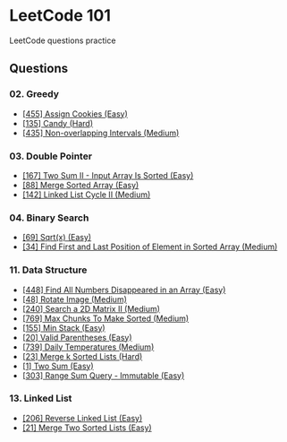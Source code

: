 # LeetCode 101

LeetCode questions practice

## Questions

### 02. Greedy

- [[455] Assign Cookies (Easy)](https://leetcode.com/problems/assign-cookies/)
- [[135] Candy (Hard)](https://leetcode.com/problems/candy/)
- [[435] Non-overlapping Intervals (Medium)](https://leetcode.com/problems/non-overlapping-intervals/)

### 03. Double Pointer

- [[167] Two Sum II - Input Array Is Sorted (Easy)](https://leetcode.com/problems/two-sum-ii-input-array-is-sorted/)
- [[88] Merge Sorted Array (Easy)](https://leetcode.com/problems/merge-sorted-array/)
- [[142] Linked List Cycle II (Medium)](https://leetcode.com/problems/linked-list-cycle-ii/)

### 04. Binary Search

- [[69] Sqrt(x) (Easy)](https://leetcode.com/problems/sqrtx/)
- [[34] Find First and Last Position of Element in Sorted Array (Medium)](https://leetcode.com/problems/find-first-and-last-position-of-element-in-sorted-array/)

### 11. Data Structure

- [[448] Find All Numbers Disappeared in an Array (Easy)](https://leetcode.com/problems/find-all-numbers-disappeared-in-an-array/)
- [[48] Rotate Image (Medium)](https://leetcode.com/problems/rotate-image/)
- [[240] Search a 2D Matrix II (Medium)](https://leetcode.com/problems/search-a-2d-matrix-ii/)
- [[769] Max Chunks To Make Sorted (Medium)](https://leetcode.com/problems/max-chunks-to-make-sorted/)
- [[155] Min Stack (Easy)](https://leetcode.com/problems/min-stack/)
- [[20] Valid Parentheses (Easy)](https://leetcode.com/problems/valid-parentheses/)
- [[739] Daily Temperatures (Medium)](https://leetcode.com/problems/daily-temperatures/)
- [[23] Merge k Sorted Lists (Hard)](https://leetcode.com/problems/merge-k-sorted-lists/)
- [[1] Two Sum (Easy)](https://leetcode.com/problems/two-sum/)
- [[303] Range Sum Query - Immutable (Easy)](https://leetcode.com/problems/range-sum-query-immutable/)

### 13. Linked List

- [[206] Reverse Linked List (Easy)](https://leetcode.com/problems/reverse-linked-list/)
- [[21] Merge Two Sorted Lists (Easy)](https://leetcode.com/problems/merge-two-sorted-lists/)

